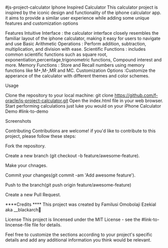 #js-project-calculator
Iphone Inspired Calculator This calculator project is inspired by the iconic design and functionality of the iphone calculator app. it aims to provide a similar user experience while adding some unique features and customization options

Features Intuitive Interface : the calculator interface closely resembles the familiar layout of the iphone calculator, making it easy for users to navigate and use Basic Arithmetic Operations : Perform addition, subtraction, multiplication, and division with ease. Scientific Functions : includes common scientific functions such as square root, exponentiation,percentage,trigonometric functions, Compound interest and more. Memory Functions : Store and Recall numbers using memory functions like M+,M-,MR and MC. Customization Options :Customize the apperance of the calculator with different themes and color schemes.

Usage

Clone the repository to your local machine: git clone https://github.com/f-oracle/js-project-calculator.git
Open the index.html file in your web browser.
Start performing calculations just luke you would on your iPhone Calculator
Demo #link-to-demo

Screenshots

Contributing Contributions are welcome! if you'd like to contribute to this project, please follow these steps:

Fork the repository.

Create a new branch (git checkout -b feature/awesome-feature).

Make your chnages.

Commit your changes(git commit -am 'Add awesome feature').

Push to the branch(git push origin feature/awesome-feature)

Create a new Pull Request.

****Credits **** This project was created by Familusi Omobolaji Ezekial aka __blackarch🦅

License This project is lincensed under the MIT License - see the #link-to-lincense-file file for details.

Feel free to customize the sections according to your project's specific details and add any additional information you think would be relevant.
